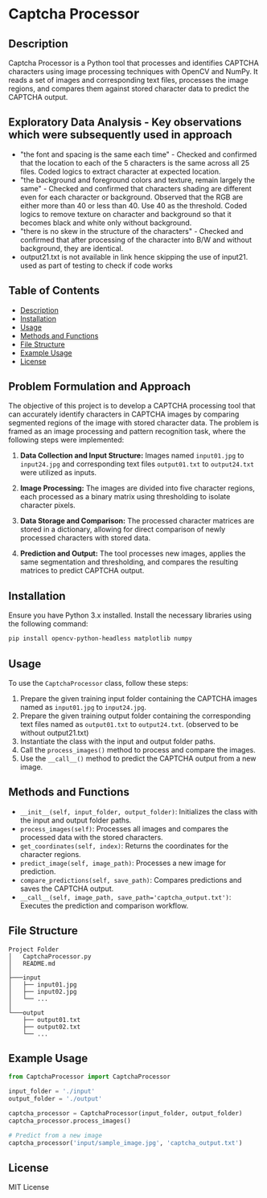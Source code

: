 # Captcha Processor

## Description

Captcha Processor is a Python tool that processes and identifies CAPTCHA characters using image processing techniques with OpenCV and NumPy. It reads a set of images and corresponding text files, processes the image regions, and compares them against stored character data to predict the CAPTCHA output.

## Exploratory Data Analysis - Key observations which were subsequently used in approach

* "the font and spacing is the same each time" - Checked and confirmed that the location to each of the 5 characters is the same across all 25 files. Coded logics to extract character at expected location. 
* "the background and foreground colors and texture, remain largely the same" - Checked and confirmed that characters shading are different even for each character or background. Observed that the RGB are either more than 40 or less than 40. Use 40 as the threshold. Coded logics to remove texture on character and background so that it becomes black and white only without background. 
* "there is no skew in the structure of the characters" - Checked and confirmed that after processing of the character into B/W and without background, they are identical. 
* output21.txt is not available in link hence skipping the use of input21. used as part of testing to check if code works

## Table of Contents

* [Description](#description)
* [Installation](#installation)
* [Usage](#usage)
* [Methods and Functions](#methods-and-functions)
* [File Structure](#file-structure)
* [Example Usage](#example-usage)
* [License](#license)

## Problem Formulation and Approach

The objective of this project is to develop a CAPTCHA processing tool that can accurately identify characters in CAPTCHA images by comparing segmented regions of the image with stored character data. The problem is framed as an image processing and pattern recognition task, where the following steps were implemented:

1. **Data Collection and Input Structure:** Images named `input01.jpg` to `input24.jpg`  and corresponding text files `output01.txt` to `output24.txt` were utilized as inputs.

2. **Image Processing:** The images are divided into five character regions, each processed as a binary matrix using thresholding to isolate character pixels.

3. **Data Storage and Comparison:** The processed character matrices are stored in a dictionary, allowing for direct comparison of newly processed characters with stored data.

4. **Prediction and Output:** The tool processes new images, applies the same segmentation and thresholding, and compares the resulting matrices to predict CAPTCHA output.

## Installation

Ensure you have Python 3.x installed. Install the necessary libraries using the following command:

```bash
pip install opencv-python-headless matplotlib numpy
```

## Usage

To use the `CaptchaProcessor` class, follow these steps:

1. Prepare the given training input folder containing the CAPTCHA images named as `input01.jpg` to `input24.jpg`.
2. Prepare the given training output folder containing the corresponding text files named as `output01.txt` to `output24.txt`. (observed to be without output21.txt)
3. Instantiate the class with the input and output folder paths.
4. Call the `process_images()` method to process and compare the images.
5. Use the `__call__()` method to predict the CAPTCHA output from a new image.

## Methods and Functions

* `__init__(self, input_folder, output_folder)`: Initializes the class with the input and output folder paths.
* `process_images(self)`: Processes all images and compares the processed data with the stored characters.
* `get_coordinates(self, index)`: Returns the coordinates for the character regions.
* `predict_image(self, image_path)`: Processes a new image for prediction.
* `compare_predictions(self, save_path)`: Compares predictions and saves the CAPTCHA output.
* `__call__(self, image_path, save_path='captcha_output.txt')`: Executes the prediction and comparison workflow.

## File Structure

```
Project Folder
│   CaptchaProcessor.py
│   README.md
│
├───input
│   ├── input01.jpg
│   ├── input02.jpg
│   └── ...
│
└───output
    ├── output01.txt
    ├── output02.txt
    └── ...
```

## Example Usage

```python
from CaptchaProcessor import CaptchaProcessor

input_folder = './input'
output_folder = './output'

captcha_processor = CaptchaProcessor(input_folder, output_folder)
captcha_processor.process_images()

# Predict from a new image
captcha_processor('input/sample_image.jpg', 'captcha_output.txt')
```

## License

MIT License
